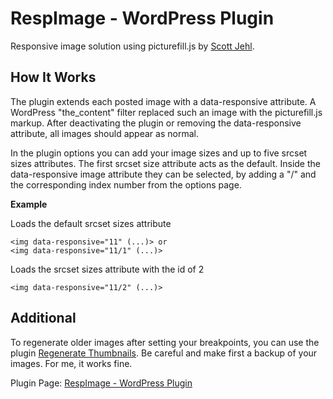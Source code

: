# RespImage - WordPress Plugin

Responsive image solution using picturefill.js by [Scott Jehl][1].

## How It Works
The plugin extends each posted image with a data-responsive attribute. A WordPress "the_content" filter replaced such an image with the picturefill.js markup. After deactivating the plugin or removing the data-responsive attribute, all images should appear as normal.

In the plugin options you can add your image sizes and up to five srcset sizes attributes. The first srcset size attribute acts as the default. Inside the data-responsive image attribute they can be selected, by adding a "/" and the corresponding index number from the options page.

**Example**

Loads the default srcset sizes attribute

    <img data-responsive="11" (...)> or
    <img data-responsive="11/1" (...)>

Loads the srcset sizes attribute with the id of 2

    <img data-responsive="11/2" (...)>


## Additional
To regenerate older images after setting your breakpoints, you can use the plugin [Regenerate Thumbnails][3]. Be careful and make first a backup of your images. For me, it works fine.

Plugin Page: [RespImage - WordPress Plugin][2]

  [1]: http://scottjehl.github.io/picturefill/
  [2]: http://elf02.de/2014/07/14/respimage-wordpress-plugin/
  [3]: http://wordpress.org/plugins/regenerate-thumbnails/

